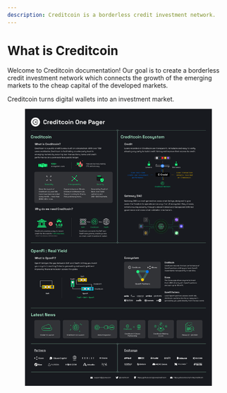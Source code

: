 ```yaml
---
description: Creditcoin is a borderless credit investment network.
---
```


# What is Creditcoin

Welcome to Creditcoin documentation! Our goal is to create a borderless credit investment network which connects the growth of the emerging markets to the cheap capital of the developed markets.

Creditcoin turns digital wallets into an investment market.&#x20;

<figure><img src=".gitbook/assets/1. Creditcoin Onepager.png" alt=""><figcaption></figcaption></figure>
